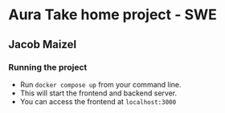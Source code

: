 # Aura Take home project - SWE

## Jacob Maizel

### Running the project

-   Run `docker compose up` from your command line.
-   This will start the frontend and backend server.
-   You can access the frontend at `localhost:3000`
